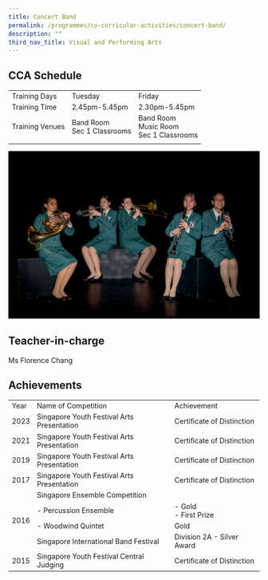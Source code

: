 ```yaml
---
title: Concert Band
permalink: /programmes/co-curricular-activities/concert-band/
description: ""
third_nav_title: Visual and Performing Arts
---
```

CCA Schedule
------------

| | | |
| --- | --- | --- |
| Training Days | Tuesday | Friday |
| Training Time | 2.45pm-5.45pm | 2.30pm-5.45pm |
| Training Venues | Band Room <br> Sec 1 Classrooms | Band Room <br> Music Room  <br> Sec 1 Classrooms |   
| | | |


![](/images/band12023.jpg)

Teacher-in-charge
------------------

Ms Florence Chang 


Achievements
------------

<table>
	<tbody><tr>
		<td> Year </td>
		<td> Name of Competition </td>
		<td> Achievement </td>
	</tr>
		<tr>
		<td> 2023 </td>
		<td> Singapore Youth Festival Arts Presentation </td>
		<td> Certificate of Distinction&nbsp;</td>
	</tr>
	<tr>
		<td> 2021 </td>
		<td> Singapore Youth Festival Arts Presentation </td>
		<td> Certificate of Distinction&nbsp;</td>
	</tr>
	<tr>
		<td> 2019 </td>
		<td> Singapore Youth Festival Arts Presentation </td>
		<td> Certificate of Distinction </td>
	</tr>
	<tr>
		<td> 2017 </td>
		<td> Singapore Youth Festival Arts Presentation&nbsp;</td>
		<td> Certificate of Distinction&nbsp;</td>
	</tr>
	<tr>
		<td rowspan="4"> 2016 </td> 
		<td> Singapore Ensemble Competition&nbsp;</td>
		<td> </td>
	</tr>
	<tr>
		<td> - Percussion Ensemble&nbsp;</td>
		<td>	- Gold <br> - First Prize&nbsp;</td>
	</tr>
	<tr>
		<td> - Woodwind Quintet&nbsp;</td>
		<td> Gold&nbsp;</td>
	</tr>
	<tr>
		<td> Singapore International Band Festival </td>
		<td> Division 2A - Silver Award </td>
	</tr>
	<tr>
		<td> 2015 </td>
		<td> Singapore Youth Festival Central Judging </td>
		<td> Certificate of Distinction </td>
	</tr>
</tbody></table>